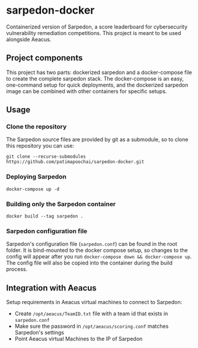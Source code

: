 # sarpedon-docker
Containerized version of Sarpedon, a score leaderboard for cybersecurity vulnerability remediation competitions. This project is meant to be used alongside Aeacus.

## Project components
This project has two parts: dockerized sarpedon and a docker-compose file to create the complete sarpedon stack. The docker-compose is an easy, one-command setup for quick deployments, and the dockerized sarpedon image can be combined with other containers for specific setups.

## Usage
### Clone the repository
The Sarpedon source files are provided by git as a submodule, so to clone this repository you can use:
```
git clone --recurse-submodules https://github.com/patimapoochai/sarpedon-docker.git
```

### Deploying Sarpedon
```docker-compose up -d```

### Building only the Sarpedon container
```docker build --tag sarpedon .```

### Sarpedon configuration file
Sarpedon's configuration file (`sarpedon.conf`) can be found in the root folder. It is bind-mounted to the docker compose setup, so changes to the config will appear after you run `docker-compose down && docker-compose up`. The config file will also be copied into the container during the build process.

## Integration with Aeacus
Setup requirements in Aeacus virtual machines to connect to Sarpedon:
- Create `/opt/aeacus/TeamID.txt` file with a team id that exists in `sarpedon.conf`
- Make sure the password in `/opt/aeacus/scoring.conf` matches Sarpedon's settings
- Point Aeacus virtual Machines to the IP of Sarpedon
